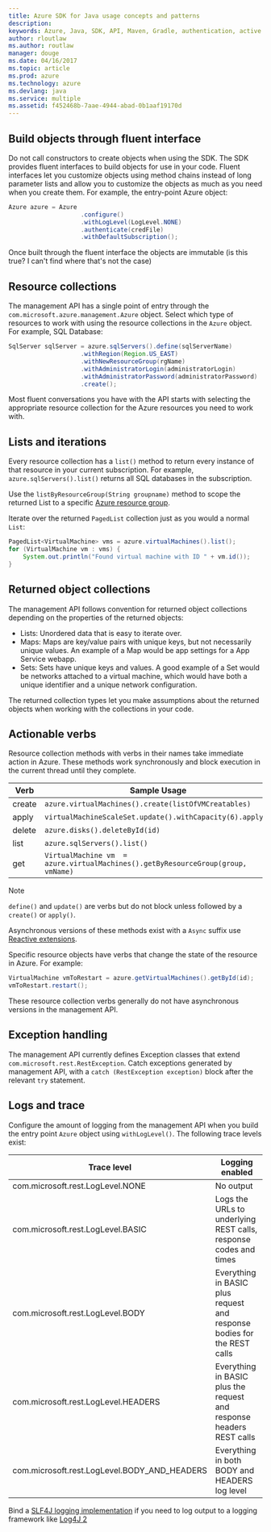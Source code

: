 ```yaml
---
title: Azure SDK for Java usage concepts and patterns
description: 
keywords: Azure, Java, SDK, API, Maven, Gradle, authentication, active directory, service principal
author: rloutlaw
ms.author: routlaw
manager: douge
ms.date: 04/16/2017
ms.topic: article
ms.prod: azure
ms.technology: azure
ms.devlang: java
ms.service: multiple
ms.assetid: f452468b-7aae-4944-abad-0b1aaf19170d
---
```


## Build objects through fluent interface

Do not call constructors to create objects when using the SDK. The SDK provides fluent interfaces to build objects for use in your code. Fluent interfaces let you customize objects using method chains instead of long parameter lists and allow you to customize the objects as much as you need when you create them. For example, the entry-point Azure object:

```java
Azure azure = Azure
                    .configure()
                    .withLogLevel(LogLevel.NONE)
                    .authenticate(credFile)
                    .withDefaultSubscription();
```

Once built through the fluent interface the objects are immutable (is this true? I can't find where that's not the case)

## Resource collections

The management API has a single point of entry through the `com.microsoft.azure.management.Azure` object. Select which type of resources to work with using the  resource collections in the `Azure` object. For example, SQL Database:

```java
SqlServer sqlServer = azure.sqlServers().define(sqlServerName)
                    .withRegion(Region.US_EAST)
                    .withNewResourceGroup(rgName)
                    .withAdministratorLogin(administratorLogin)
                    .withAdministratorPassword(administratorPassword)
                    .create();
```

Most fluent conversations you have with the API starts with selecting the appropriate resource collection for the Azure resources you need to work with.     

## Lists and iterations

Every resource collection has a `list()` method to return every instance of that resource in your current subscription. For example, `azure.sqlServers().list()` returns all SQL databases in the subscription.

Use the `listByResourceGroup(String groupname)` method to scope the returned List to a specific [Azure resource group](https://docs.microsoft.com/azure/azure-resource-manager/resource-group-overview#resource-groups).  

Iterate over the returned `PagedList` collection just as you would a normal `List`:

```java
PagedList<VirtualMachine> vms = azure.virtualMachines().list();
for (VirtualMachine vm : vms) {
    System.out.println("Found virtual machine with ID " + vm.id());
}
```   

## Returned object collections

The management API follows convention for returned object collections depending on the properties of the returned objects:

- Lists: Unordered data that is easy to iterate over.
- Maps: Maps are key/value pairs with unique keys, but not necessarily unique values. An example of a Map would be app settings for a App Service webapp.
- Sets: Sets have unique keys and values. A good example of a Set would be networks attached to a virtual machine, which would have both a unique identifier and a unique network configuration.

The returned collection types let you make assumptions about the returned objects when working with the collections in your code.   

## Actionable verbs

Resource collection methods with verbs in their names take immediate action in Azure. These methods work synchronously and block execution in the current thread until they complete. 

| Verb   |  Sample Usage |
|--------|---------------|
| create | `azure.virtualMachines().create(listOfVMCreatables)` |
| apply  | `virtualMachineScaleSet.update().withCapacity(6).apply()` |
| delete | `azure.disks().deleteById(id)` | 
| list   | `azure.sqlServers().list()` | 
| get    | `VirtualMachine vm  = azure.virtualMachines().getByResourceGroup(group, vmName)` |

>[!NOTE]
> `define()` and `update()` are verbs but do not block unless followed by a `create()` or `apply()`.
 
Asynchronous versions of these methods exist with a `Async` suffix use [Reactive extensions](https://github.com/ReactiveX/RxJava). 

Specific resource objects have verbs that change the state of the resource in Azure. For example:

```java
VirtualMachine vmToRestart = azure.getVirtualMachines().getById(id);
vmToRestart.restart();
```
These resource collection verbs generally do not have asynchronous versions in the management API.    

## Exception handling

The management API currently defines Exception classes that extend `com.microsoft.rest.RestException`. Catch exceptions generated by management API, with a `catch (RestException exception)` block after the relevant `try` statement.

## Logs and trace

Configure the amount of logging from the management API when you build the entry point `Azure` object using `withLogLevel()`. The following trace levels exist:

| Trace level | Logging enabled 
| ------------ | ---------------
| com.microsoft.rest.LogLevel.NONE | No output
| com.microsoft.rest.LogLevel.BASIC | Logs the URLs to underlying REST calls, response codes and times
| com.microsoft.rest.LogLevel.BODY | Everything in BASIC plus request and response bodies for the REST calls
| com.microsoft.rest.LogLevel.HEADERS | Everything in BASIC plus the request and response headers REST calls
| com.microsoft.rest.LogLevel.BODY_AND_HEADERS | Everything in both BODY and HEADERS log level

Bind a [SLF4J logging implementation](https://www.slf4j.org/manual.html) if you need to log output to a logging framework like [Log4J 2](https://logging.apache.org/log4j/2.x/)